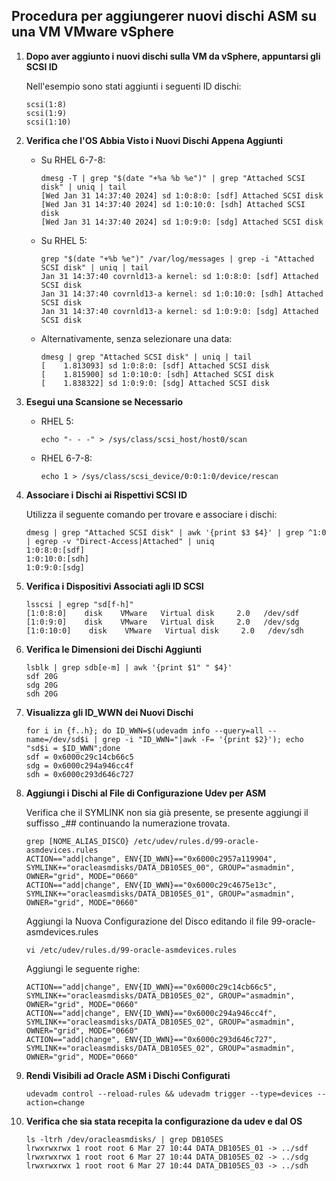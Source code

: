 ## Procedura per aggiungerer nuovi dischi ASM su una VM VMware vSphere

1. **Dopo aver aggiunto i nuovi dischi sulla VM da vSphere, appuntarsi gli SCSI ID**
   
   Nell'esempio sono stati aggiunti i seguenti ID dischi:
   
   ```
   scsi(1:8)
   scsi(1:9)
   scsi(1:10)
   ```

2. **Verifica che l'OS Abbia Visto i Nuovi Dischi Appena Aggiunti**
   
   - Su RHEL 6-7-8:
     ```
     dmesg -T | grep "$(date "+%a %b %e")" | grep "Attached SCSI disk" | uniq | tail
     [Wed Jan 31 14:37:40 2024] sd 1:0:8:0: [sdf] Attached SCSI disk
     [Wed Jan 31 14:37:40 2024] sd 1:0:10:0: [sdh] Attached SCSI disk
     [Wed Jan 31 14:37:40 2024] sd 1:0:9:0: [sdg] Attached SCSI disk
     ```
   - Su RHEL 5:
     ```
     grep "$(date "+%b %e")" /var/log/messages | grep -i "Attached SCSI disk" | uniq | tail
     Jan 31 14:37:40 covrnld13-a kernel: sd 1:0:8:0: [sdf] Attached SCSI disk
     Jan 31 14:37:40 covrnld13-a kernel: sd 1:0:10:0: [sdh] Attached SCSI disk
     Jan 31 14:37:40 covrnld13-a kernel: sd 1:0:9:0: [sdg] Attached SCSI disk
     ```
   - Alternativamente, senza selezionare una data:
     ```
     dmesg | grep "Attached SCSI disk" | uniq | tail
     [    1.813093] sd 1:0:8:0: [sdf] Attached SCSI disk
     [    1.815900] sd 1:0:10:0: [sdh] Attached SCSI disk
     [    1.838322] sd 1:0:9:0: [sdg] Attached SCSI disk
     ```

3. **Esegui una Scansione se Necessario**
   
   - RHEL 5:
     ```
     echo "- - -" > /sys/class/scsi_host/host0/scan
     ```
   - RHEL 6-7-8:
     ```
     echo 1 > /sys/class/scsi_device/0:0:1:0/device/rescan
     ```

4. **Associare i Dischi ai Rispettivi SCSI ID**
   
   Utilizza il seguente comando per trovare e associare i dischi:
   ```
   dmesg | grep "Attached SCSI disk" | awk '{print $3 $4}' | grep ^1:0 | egrep -v "Direct-Access|Attached" | uniq
   1:0:8:0:[sdf]
   1:0:10:0:[sdh]
   1:0:9:0:[sdg]

   ```

5. **Verifica i Dispositivi Associati agli ID SCSI**
   
   ```
   lsscsi | egrep "sd[f-h]"
   [1:0:8:0]    disk    VMware   Virtual disk     2.0   /dev/sdf
   [1:0:9:0]    disk    VMware   Virtual disk     2.0   /dev/sdg
   [1:0:10:0]    disk    VMware   Virtual disk     2.0   /dev/sdh
   ```

6. **Verifica le Dimensioni dei Dischi Aggiunti**
   
   ```
   lsblk | grep sdb[e-m] | awk '{print $1" " $4}'
   sdf 20G
   sdg 20G
   sdh 20G
   ```

7. **Visualizza gli ID_WWN dei Nuovi Dischi**
   
   ```
   for i in {f..h}; do ID_WWN=$(udevadm info --query=all --name=/dev/sd$i | grep -i "ID_WWN="|awk -F= '{print $2}'); echo "sd$i = $ID_WWN";done
   sdf = 0x6000c29c14cb66c5
   sdg = 0x6000c294a946cc4f
   sdh = 0x6000c293d646c727
   ```

8. **Aggiungi i Dischi al File di Configurazione Udev per ASM**
   
   Verifica che il SYMLINK non sia già presente, se presente aggiungi il suffisso _## continuando la numerazione trovata.
   
   ```
   grep [NOME_ALIAS_DISCO} /etc/udev/rules.d/99-oracle-asmdevices.rules
   ACTION=="add|change", ENV{ID_WWN}=="0x6000c2957a119904", SYMLINK+="oracleasmdisks/DATA_DB105ES_00", GROUP="asmadmin", OWNER="grid", MODE="0660"
   ACTION=="add|change", ENV{ID_WWN}=="0x6000c29c4675e13c", SYMLINK+="oracleasmdisks/DATA_DB105ES_01", GROUP="asmadmin", OWNER="grid", MODE="0660"
   ```

   Aggiungi la Nuova Configurazione del Disco editando il file 99-oracle-asmdevices.rules 
   
   ```
   vi /etc/udev/rules.d/99-oracle-asmdevices.rules
   ```

   Aggiungi le seguente righe:
   ```
   ACTION=="add|change", ENV{ID_WWN}=="0x6000c29c14cb66c5", SYMLINK+="oracleasmdisks/DATA_DB105ES_02", GROUP="asmadmin", OWNER="grid", MODE="0660"
   ACTION=="add|change", ENV{ID_WWN}=="0x6000c294a946cc4f", SYMLINK+="oracleasmdisks/DATA_DB105ES_02", GROUP="asmadmin", OWNER="grid", MODE="0660"
   ACTION=="add|change", ENV{ID_WWN}=="0x6000c293d646c727", SYMLINK+="oracleasmdisks/DATA_DB105ES_02", GROUP="asmadmin", OWNER="grid", MODE="0660"
   ```

9. **Rendi Visibili ad Oracle ASM i Dischi Configurati**
    
    ```
    udevadm control --reload-rules && udevadm trigger --type=devices --action=change
    ```

10. **Verifica che sia stata recepita la configurazione da udev e dal OS**

    ```
    ls -ltrh /dev/oracleasmdisks/ | grep DB105ES
    lrwxrwxrwx 1 root root 6 Mar 27 10:44 DATA_DB105ES_01 -> ../sdf
    lrwxrwxrwx 1 root root 6 Mar 27 10:44 DATA_DB105ES_02 -> ../sdg
    lrwxrwxrwx 1 root root 6 Mar 27 10:44 DATA_DB105ES_03 -> ../sdh
    ```
